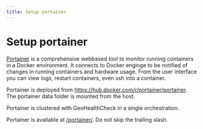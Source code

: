 ```yaml
---
title: Setup portainer
---
```


# Setup portainer

[Portainer](https://portainer.io) is a comprehensive webbased tool to monitor running containers in a Docker environment. It connects to Docker enginge to be notified of changes in running containers and hardware usage. From the user interface you can view logs, restart containers, even ssh into a container.

Portainer is deployed from https://hub.docker.com/r/portainer/portainer. The portainer data folder is mounted from the host.

Portainer is clustered with GeoHealthCheck in a single orchestration.

Portainer is available at [/portainer/](/portainer/). Do not skip the trailing slash.